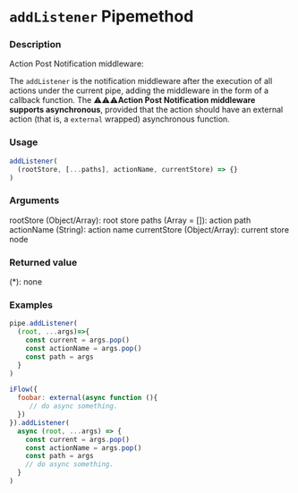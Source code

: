 # `addListener` **Pipe**method

### Description

Action Post Notification middleware:

The `addListener` is the notification middleware after the execution of all actions under the current pipe, adding the middleware in the form of a callback function.
The ⚠️⚠️⚠️️**Action Post Notification middleware supports asynchronous**, provided that the action should have an external action (that is, a `external` wrapped) asynchronous function.

### Usage
```javascript
addListener(
  (rootStore, [...paths], actionName, currentStore) => {}
)
```

### Arguments
rootStore (Object/Array): root store
paths (Array = []): action path
actionName (String): action name
currentStore (Object/Array): current store node

### Returned value
(*): none

### Examples
```javascript
pipe.addListener(
  (root, ...args)=>{
    const current = args.pop()
    const actionName = args.pop()
    const path = args
  }
)
```

```javascript
iFlow({
  foobar: external(async function (){
     // do async something.
  })
}).addListener(
  async (root, ...args) => {
    const current = args.pop()
    const actionName = args.pop()
    const path = args
    // do async something.
  }
)
```
